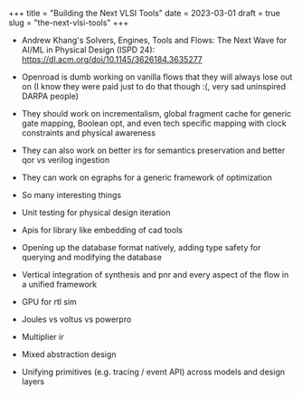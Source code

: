 +++
title = "Building the Next VLSI Tools"
date = 2023-03-01
draft = true
slug = "the-next-vlsi-tools"
+++

- Andrew Khang's Solvers, Engines, Tools and Flows: The Next Wave for AI/ML in Physical Design (ISPD 24): https://dl.acm.org/doi/10.1145/3626184.3635277

- Openroad is dumb working on vanilla flows that they will always lose out on (I know they were paid just to do that though :(, very sad uninspired DARPA people)
- They should work on incrementalism, global fragment cache for generic gate mapping, Boolean opt, and even tech specific mapping with clock constraints and physical awareness
- They can also work on better irs for semantics preservation and better qor vs verilog ingestion
- They can work on egraphs for a generic framework of optimization
- So many interesting things
- Unit testing for physical design iteration
- Apis for library like embedding of cad tools
- Opening up the database format natively, adding type safety for querying and modifying the database
- Vertical integration of synthesis and pnr and every aspect of the flow in a unified framework
- GPU for rtl sim
- Joules vs voltus vs powerpro
- Multiplier ir
- Mixed abstraction design
- Unifying primitives (e.g. tracing / event API) across models and design layers

